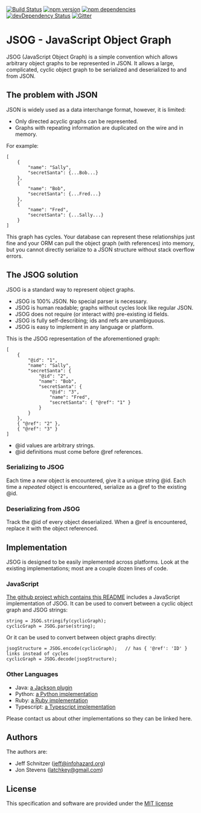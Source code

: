 [![Build Status](https://travis-ci.org/jsog/jsog.svg)](https://travis-ci.org/jsog/jsog)
[![npm version](https://badge.fury.io/js/jsog.svg)](https://badge.fury.io/js/jsog)
[![npm dependencies](https://david-dm.org/jsog/jsog.svg)](https://david-dm.org/jsog/jsog)
[![devDependency Status](https://david-dm.org/jsog/jsog/dev-status.svg)](https://david-dm.org/jsog/jsog#info=devDependencies)
[![Gitter](https://badges.gitter.im/Join%20Chat.svg)](https://gitter.im/jsog/jsog?utm_source=badge&utm_medium=badge&utm_campaign=pr-badge&utm_content=badge)

# JSOG - JavaScript Object Graph

JSOG (JavaScript Object Graph) is a simple convention which allows arbitrary object graphs
to be represented in JSON. It allows a large, complicated, cyclic object graph to be serialized
and deserialized to and from JSON.

## The problem with JSON

JSON is widely used as a data interchange format, however, it is limited:

* Only directed acyclic graphs can be represented.
* Graphs with repeating information are duplicated on the wire and in memory.

For example:

	[
		{
			"name": "Sally",
			"secretSanta": {...Bob...}
		},
		{
			"name": "Bob",
			"secretSanta": {...Fred...}
		},
		{
			"name": "Fred",
			"secretSanta": {...Sally...}
		}
	]

This graph has cycles. Your database can represent these relationships just fine and your ORM can pull the object
graph (with references) into memory, but you cannot directly serialize to a JSON structure without stack
overflow errors.

## The JSOG solution

JSOG is a standard way to represent object graphs.

* JSOG is 100% JSON. No special parser is necessary.
* JSOG is human readable; graphs without cycles look like regular JSON.
* JSOG does not require (or interact with) pre-existing id fields.
* JSOG is fully self-describing; ids and refs are unambiguous.
* JSOG is easy to implement in any language or platform.

This is the JSOG representation of the aforementioned graph:

	[
		{
			"@id": "1",
			"name": "Sally",
			"secretSanta": {
				"@id": "2",
				"name": "Bob",
				"secretSanta": {
					"@id": "3",
					"name": "Fred",
					"secretSanta": { "@ref": "1" }
				}
			}
		},
		{ "@ref": "2" },
		{ "@ref": "3" }
	]

* @id values are arbitrary strings.
* @id definitions must come before @ref references.

### Serializing to JSOG

Each time a *new* object is encountered, give it a unique string @id. Each time a *repeated* object is encountered,
serialize as a @ref to the existing @id.

### Deserializing from JSOG

Track the @id of every object deserialized. When a @ref is encountered, replace it with the object referenced.

## Implementation

JSOG is designed to be easily implemented across platforms. Look at the existing implementations; most are
a couple dozen lines of code.

### JavaScript

[The github project which contains this README](https://github.com/jsog/jsog) includes a JavaScript
implementation of JSOG. It can be used to convert between a cyclic object graph and JSOG strings:

	string = JSOG.stringify(cyclicGraph);
	cyclicGraph = JSOG.parse(string);

Or it can be used to convert between object graphs directly:

	jsogStructure = JSOG.encode(cyclicGraph);	// has { '@ref': 'ID' } links instead of cycles
	cyclicGraph = JSOG.decode(jsogStructure);

### Other Languages

* Java: [a Jackson plugin](https://github.com/jsog/jsog-jackson)
* Python: [a Python implementation](https://github.com/jsog/jsog-python)
* Ruby: [a Ruby implementation](https://github.com/jsog/jsog-ruby)
* Typescript: [a Typescript implementation](https://github.com/e-mundo/jsog-typescript)

Please contact us about other implementations so they can be linked here.

## Authors

The authors are:

* Jeff Schnitzer (jeff@infohazard.org)
* Jon Stevens (latchkey@gmail.com)

## License

This specification and software are provided under the [MIT license](http://opensource.org/licenses/MIT)
